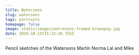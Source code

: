 ```yaml
---
title: Watersons
slug: watersons
tags: portraits
homepage: false
image: static/images/watresons-framed.brownpng.jpg
date: 2019-10-15T15:23:36.755Z
---
```

Pencil sketches of the Watersons Martin Norma Lal and Mike
